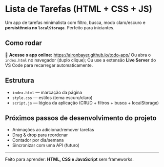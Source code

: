 # Lista de Tarefas (HTML + CSS + JS)

Um app de tarefas minimalista com filtro, busca, modo claro/escuro e **persistência no `localStorage`**. Perfeito para iniciantes.

## Como rodar
🔗 **Acesse o app online:** https://aironbayer.github.io/todo-app/
Ou abra o `index.html` no navegador (duplo clique);
Ou use a extensão **Live Server** do VS Code para recarregar automaticamente.

## Estrutura
- `index.html` — marcação da página
- `style.css` — estilos (tema escuro/claro)
- `script.js` — lógica da aplicação (CRUD + filtros + busca + localStorage)

## Próximos passos de desenvolvimento do projeto
- Animações ao adicionar/remover tarefas
- Drag & drop para reordenar
- Contador por dia/semana
- Sincronizar com uma API (futuro)

---
Feito para aprender: **HTML, CSS e JavaScript** sem frameworks.
